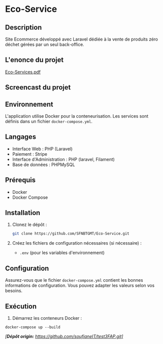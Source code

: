 ﻿# Eco-Service

## Description
Site Ecommerce développé avec Laravel dédiée à la vente de produits zéro déchet gérées par un seul back-office.

## L'enonce du projet
[Eco-Services.pdf](https://github.com/user-attachments/files/20301656/Eco-Services.pdf)

## Screencast du projet


## Environnement
L'application utilise Docker pour la conteneurisation. Les services sont définis dans un fichier `docker-compose.yml`.

## Langages
- Interface Web : PHP (Laravel)
- Paiement : Stripe
- Interface d'Administration : PHP (laravel, Filament)
- Base de données : PHPMySQL

## Prérequis
- Docker
- Docker Compose

## Installation

1. Clonez le dépôt :
    ```sh
    git clone https://github.com/SFNBTGMT/Eco-Service.git
    ```

2. Créez les fichiers de configuration nécessaires (si nécessaire) :
    - `.env` (pour les variables d'environnement)

## Configuration
Assurez-vous que le fichier `docker-compose.yml` contient les bonnes informations de configuration. Vous pouvez adapter les valeurs selon vos besoins.

## Exécution
1. Démarrez les conteneurs Docker :

```
docker-compose up --build
```
*[**Dépôt origin:** https://github.com/soufianeIT/test3FAP.git]*
